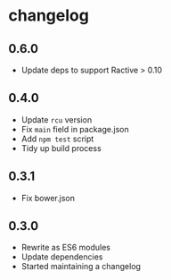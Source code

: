 # changelog

## 0.6.0

* Update deps to support Ractive > 0.10

## 0.4.0

* Update `rcu` version
* Fix `main` field in package.json
* Add `npm test` script
* Tidy up build process

## 0.3.1

* Fix bower.json

## 0.3.0

* Rewrite as ES6 modules
* Update dependencies
* Started maintaining a changelog
